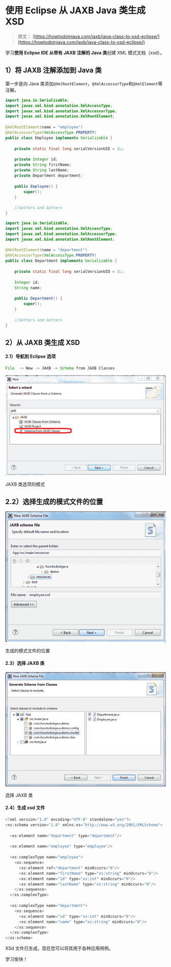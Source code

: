 # 使用 Eclipse 从 JAXB Java 类生成 XSD

> 原文： [https://howtodoinjava.com/jaxb/java-class-to-xsd-eclipse/](https://howtodoinjava.com/jaxb/java-class-to-xsd-eclipse/)

学习**使用 Eclipse IDE 从带有 JAXB 注解的 Java 类**创建 XML 模式文档（xsd）。

## 1）将 JAXB 注解添加到 Java 类

第一步是向 Java 类添加`@XmlRootElement`，`@XmlAccessorType`和`@XmlElement`等注解。

```java
import java.io.Serializable;
import javax.xml.bind.annotation.XmlAccessType;
import javax.xml.bind.annotation.XmlAccessorType;
import javax.xml.bind.annotation.XmlRootElement;

@XmlRootElement(name = "employee")
@XmlAccessorType(XmlAccessType.PROPERTY)
public class Employee implements Serializable {

	private static final long serialVersionUID = 1L;

	private Integer id;
	private String firstName;
	private String lastName;
	private Department department;

	public Employee() {
		super();
	}

	//Setters and Getters
}

```

```java
import java.io.Serializable;
import javax.xml.bind.annotation.XmlAccessType;
import javax.xml.bind.annotation.XmlAccessorType;
import javax.xml.bind.annotation.XmlRootElement;

@XmlRootElement(name = "department")
@XmlAccessorType(XmlAccessType.PROPERTY)
public class Department implements Serializable {

	private static final long serialVersionUID = 1L;

	Integer id;
	String name;

	public Department() {
		super();
	}

	//Setters and Getters
}

```

## 2）从 JAXB 类生成 XSD

#### 2.1）导航到 Eclipse 选项

```java
File  -> New -> JAXB -> Schema from JAXB Classes
```

![Schema from JAXB Classes Option](img/ee335e2d82207012bc80f125db874b4a.png)

JAXB 类选项的模式



## 2.2）选择生成的模式文件的位置

![Locaion of Generated Schema File](img/d952f7e65775d8ea6d7138ba8f51b115.png)

生成的模式文件的位置



#### 2.3）选择 JAXB 类

![Choose JAXB Classes](img/994db930c105124980e0b234aa486d29.png)

选择 JAXB 类



#### 2.4）生成 xsd 文件

```java
<?xml version="1.0" encoding="UTF-8" standalone="yes"?>
<xs:schema version="1.0" xmlns:xs="http://www.w3.org/2001/XMLSchema">

  <xs:element name="department" type="department"/>

  <xs:element name="employee" type="employee"/>

  <xs:complexType name="employee">
    <xs:sequence>
      <xs:element ref="department" minOccurs="0"/>
      <xs:element name="firstName" type="xs:string" minOccurs="0"/>
      <xs:element name="id" type="xs:int" minOccurs="0"/>
      <xs:element name="lastName" type="xs:string" minOccurs="0"/>
    </xs:sequence>
  </xs:complexType>

  <xs:complexType name="department">
    <xs:sequence>
      <xs:element name="id" type="xs:int" minOccurs="0"/>
      <xs:element name="name" type="xs:string" minOccurs="0"/>
    </xs:sequence>
  </xs:complexType>
</xs:schema>

```

XSd 文件已生成，现在您可以将其用于各种应用用例。

学习愉快！